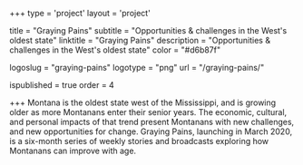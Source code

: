 +++
type = 'project'
layout = 'project'

title = "Graying Pains"
subtitle = "Opportunities & challenges in the West's oldest state"
linktitle = "Graying Pains"
description = "Opportunities & challenges in the West's oldest state"
color = "#d6b87f"

logoslug = "graying-pains"
logotype = "png"
url = "/graying-pains/"

ispublished = true
order = 4

+++
Montana is the oldest state west of the Mississippi, and is growing older as more Montanans enter their senior years. The economic, cultural, and personal impacts of that trend present Montanans with new challenges, and new opportunities for change. Graying Pains, launching in March 2020, is a six-month series of weekly stories and broadcasts exploring how Montanans can improve with age. 